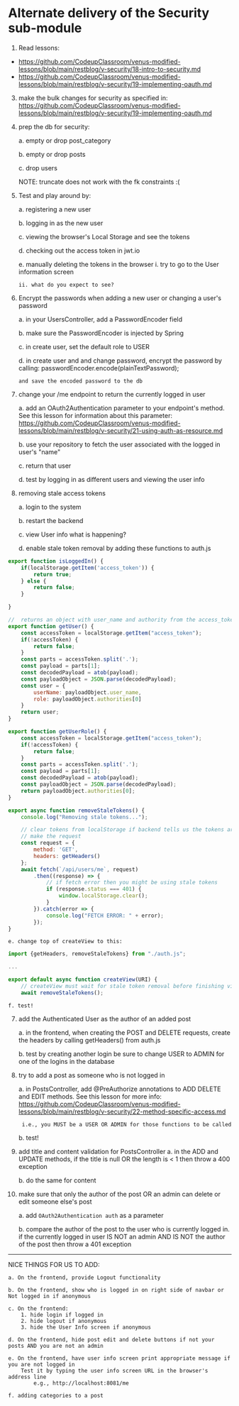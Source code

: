 # Alternate delivery of the Security sub-module
1. Read lessons: 
  - https://github.com/CodeupClassroom/venus-modified-lessons/blob/main/restblog/v-security/18-intro-to-security.md
  - https://github.com/CodeupClassroom/venus-modified-lessons/blob/main/restblog/v-security/19-implementing-oauth.md

3. make the bulk changes for security as specified in:
	https://github.com/CodeupClassroom/venus-modified-lessons/blob/main/restblog/v-security/19-implementing-oauth.md

2. prep the db for security:
	
	a. empty or drop post_category
	
	b. empty or drop posts
	
	c. drop users

	NOTE: truncate does not work with the fk constraints :(

3. 	Test and play around by:

	a. registering a new user

	b. logging in as the new user

	c. viewing the browser's Local Storage and see the tokens

	d. checking out the access token in jwt.io

	e. manually deleting the tokens in the browser
		i. try to go to the User information screen

		ii. what do you expect to see?

4. 	Encrypt the passwords when adding a new user or changing a user's password
	
	a. in your UsersController, add a PasswordEncoder field

	b. make sure the PasswordEncoder is injected by Spring

	c. in create user, set the default role to USER

	d. in create user and and change password, encrypt the password by calling:
		passwordEncoder.encode(plainTextPassword);

		and save the encoded password to the db

5. change your /me endpoint to return the currently logged in user

	a. add an OAuth2Authentication parameter to your endpoint's method. See this lesson for information about this parameter:
https://github.com/CodeupClassroom/venus-modified-lessons/blob/main/restblog/v-security/21-using-auth-as-resource.md

	b. use your repository to fetch the user associated with the logged in user's "name"

	c. return that user

	d. test by logging in as different users and viewing the user info


6. removing stale access tokens

	a. login to the system

	b. restart the backend

	c. view User info
		what is happening?

	d. enable stale token removal by adding these functions to auth.js

```js
export function isLoggedIn() {
    if(localStorage.getItem('access_token')) {
        return true;
    } else {
        return false;
    }

}

//  returns an object with user_name and authority from the access_token
export function getUser() {
    const accessToken = localStorage.getItem("access_token");
    if(!accessToken) {
        return false;
    }
    const parts = accessToken.split('.');
    const payload = parts[1];
    const decodedPayload = atob(payload);
    const payloadObject = JSON.parse(decodedPayload);
    const user = {
        userName: payloadObject.user_name,
        role: payloadObject.authorities[0]
    }
    return user;
}

export function getUserRole() {
    const accessToken = localStorage.getItem("access_token");
    if(!accessToken) {
        return false;
    }
    const parts = accessToken.split('.');
    const payload = parts[1];
    const decodedPayload = atob(payload);
    const payloadObject = JSON.parse(decodedPayload);
    return payloadObject.authorities[0];
}

export async function removeStaleTokens() {
    console.log("Removing stale tokens...");

    // clear tokens from localStorage if backend tells us the tokens are invalid
    // make the request
    const request = {
        method: 'GET',
        headers: getHeaders()
    };
    await fetch(`/api/users/me`, request)
        .then((response) => {
            // if fetch error then you might be using stale tokens
            if (response.status === 401) {
                window.localStorage.clear();
            }
        }).catch(error => {
            console.log("FETCH ERROR: " + error);
        });
}
```

	e. change top of createView to this:

```js
import {getHeaders, removeStaleTokens} from "./auth.js";

...

export default async function createView(URI) {
    // createView must wait for stale token removal before finishing view creation
    await removeStaleTokens();
```

	f. test!


7. add the Authenticated User as the author of an added post

	a. in the frontend, when creating the POST and DELETE requests, create the headers by calling getHeaders() from auth.js

	b. test by creating another login 
		be sure to change USER to ADMIN for one of the logins in the database

8. try to add a post as someone who is not logged in

	a. in PostsController, add @PreAuthorize annotations to ADD DELETE and EDIT methods. See this lesson for more info:
  https://github.com/CodeupClassroom/venus-modified-lessons/blob/main/restblog/v-security/22-method-specific-access.md

		i.e., you MUST be a USER OR ADMIN for those functions to be called

	b. test!

9. add title and content validation for PostsController
	 a. in the ADD and UPDATE methods, if the title is null OR the length is < 1 then throw a 400 exception

	 b. do the same for content

10. make sure that only the author of the post OR an admin can delete or edit someone else's post

    a. add `OAuth2Authentication auth` as a parameter

    b. compare the author of the post to the user who is currently logged in.
    	if the currently logged in user IS NOT an admin AND IS NOT the author of the post then throw a 401 exception




----------------------------------

NICE THINGS FOR US TO ADD:

	a. On the frontend, provide Logout functionality
	
	b. On the frontend, show who is logged in on right side of navbar or Not logged in if anonymous
	
	c. On the frontend:
		1. hide login if logged in 
		2. hide logout if anonymous
		3. hide the User Info screen if anonymous

	d. On the frontend, hide post edit and delete buttons if not your posts AND you are not an admin

	e. On the frontend, have user info screen print appropriate message if you are not logged in
		Test it by typing the user info screen URL in the browser's address line
			e.g., http://localhost:8081/me

	f. adding categories to a post

